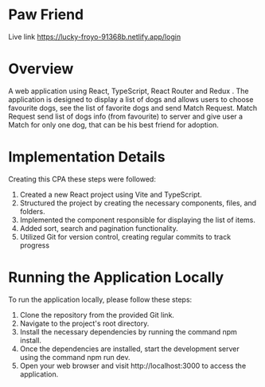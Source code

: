 # Paw Friend
Live link https://lucky-froyo-91368b.netlify.app/login
#
# Overview
A web application using React, TypeScript, React Router and Redux . The application is designed to display a list of dogs and allows users to choose favourite dogs, see the list of favorite dogs and send Match Request.  Match Request send list of dogs info (from favourite) to server and give user a Match for only one dog, that can be his best friend for adoption.
#
# Implementation Details
Creating this CPA these steps were followed:

1. Created a new React project using Vite and TypeScript.
2. Structured the project by creating the necessary components, files, and folders.
3. Implemented the component responsible for displaying the list of items.
4. Added sort, search and pagination functionality.
5. Utilized Git for version control, creating regular commits to track progress
#
# Running the Application Locally
To run the application locally, please follow these steps:

   1. Clone the repository from the provided Git link.
   2. Navigate to the project's root directory.
   3. Install the necessary dependencies by running the command npm install.
   4. Once the dependencies are installed, start the development server using the command npm run dev.
   5. Open your web browser and visit http://localhost:3000 to access the application.
